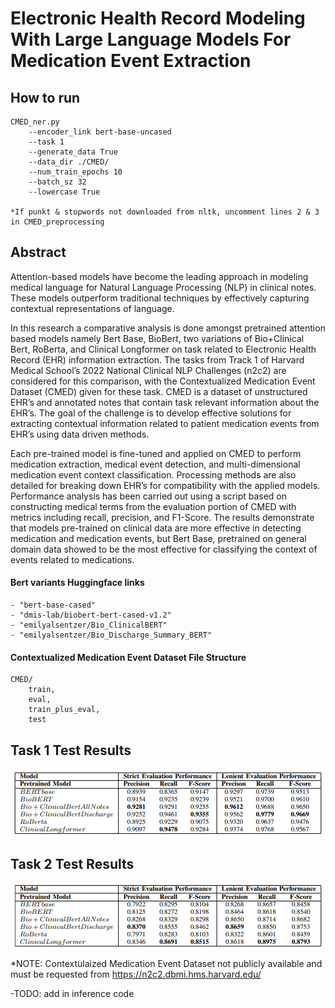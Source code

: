 # Electronic Health Record Modeling With Large Language Models For Medication Event Extraction

## How to run
    
    CMED_ner.py
        --encoder_link bert-base-uncased
        --task 1
        --generate_data True
        --data_dir ./CMED/
        --num_train_epochs 10
        --batch_sz 32
        --lowercase True

    *If punkt & stopwords not downloaded from nltk, uncomment lines 2 & 3 in CMED_preprocessing
   
## Abstract
Attention-based models have become the leading
approach in modeling medical language for Natural Language
Processing (NLP) in clinical notes. These models outperform
traditional techniques by effectively capturing contextual representations of language.

In this research a comparative analysis is done amongst pretrained attention based models namely Bert Base, BioBert, two
variations of Bio+Clinical Bert, RoBerta, and Clinical Longformer on task related to Electronic Health Record (EHR)
information extraction. The tasks from Track 1 of Harvard
Medical School’s 2022 National Clinical NLP Challenges (n2c2)
are considered for this comparison, with the Contextualized
Medication Event Dataset (CMED) given for these task. CMED
is a dataset of unstructured EHR’s and annotated notes that
contain task relevant information about the EHR’s. The goal
of the challenge is to develop effective solutions for extracting
contextual information related to patient medication events from
EHR’s using data driven methods.

Each pre-trained model is fine-tuned and applied on CMED
to perform medication extraction, medical event detection, and
multi-dimensional medication event context classification. Processing methods are also detailed for breaking down EHR’s
for compatibility with the applied models. Performance analysis
has been carried out using a script based on constructing
medical terms from the evaluation portion of CMED with metrics
including recall, precision, and F1-Score. The results demonstrate
that models pre-trained on clinical data are more effective in
detecting medication and medication events, but Bert Base, pretrained on general domain data showed to be the most effective
for classifying the context of events related to medications. 

#### Bert variants Huggingface links
    - "bert-base-cased"
    - "dmis-lab/biobert-bert-cased-v1.2"
    - "emilyalsentzer/Bio_ClinicalBERT"
    - "emilyalsentzer/Bio_Discharge_Summary_BERT"


#### Contextualized Medication Event Dataset File Structure
    CMED/ 
        train,
        eval,
        train_plus_eval,
        test

## Task 1 Test Results
<p align="center">
  <img src="figures/Task 1 Results.png" />
</p>

## Task 2 Test Results
<p align="center">
  <img src="figures/Task 2 Results.png" />
</p>

*NOTE: Contextulaized Medication Event Dataset not publicly available and must be requested from https://n2c2.dbmi.hms.harvard.edu/

-TODO: add in inference code
